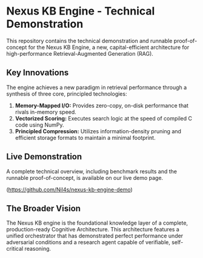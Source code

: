 # Nexus KB Engine - Technical Demonstration

This repository contains the technical demonstration and runnable proof-of-concept for the Nexus KB Engine, a new, capital-efficient architecture for high-performance Retrieval-Augmented Generation (RAG).

## Key Innovations

The engine achieves a new paradigm in retrieval performance through a synthesis of three core, principled technologies:

1.  **Memory-Mapped I/O:** Provides zero-copy, on-disk performance that rivals in-memory speed.
2.  **Vectorized Scoring:** Executes search logic at the speed of compiled C code using NumPy.
3.  **Principled Compression:** Utilizes information-density pruning and efficient storage formats to maintain a minimal footprint.

## Live Demonstration

A complete technical overview, including benchmark results and the runnable proof-of-concept, is available on our live demo page.

(https://github.com/Nil4s/nexus-kb-engine-demo)

## The Broader Vision

The Nexus KB engine is the foundational knowledge layer of a complete, production-ready Cognitive Architecture. This architecture features a unified orchestrator that has demonstrated perfect performance under adversarial conditions and a research agent capable of verifiable, self-critical reasoning.
